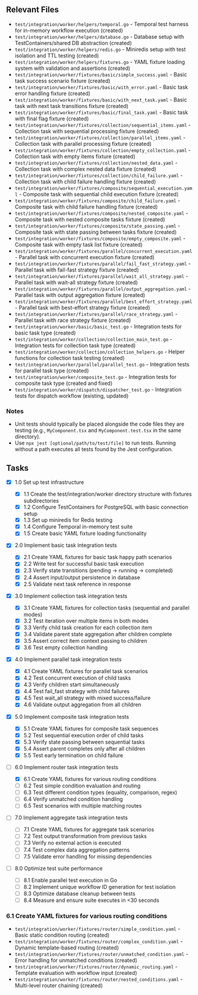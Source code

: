 ## Relevant Files

- `test/integration/worker/helpers/temporal.go` - Temporal test harness for in-memory workflow execution (created)
- `test/integration/worker/helpers/database.go` - Database setup with TestContainers/shared DB abstraction (created)
- `test/integration/worker/helpers/redis.go` - Miniredis setup with test isolation and TTL testing (created)
- `test/integration/worker/helpers/fixtures.go` - YAML fixture loading system with validation and assertions (created)
- `test/integration/worker/fixtures/basic/simple_success.yaml` - Basic task success scenario fixture (created)
- `test/integration/worker/fixtures/basic/with_error.yaml` - Basic task error handling fixture (created)
- `test/integration/worker/fixtures/basic/with_next_task.yaml` - Basic task with next task transitions fixture (created)
- `test/integration/worker/fixtures/basic/final_task.yaml` - Basic task with final flag fixture (created)
- `test/integration/worker/fixtures/collection/sequential_items.yaml` - Collection task with sequential processing fixture (created)
- `test/integration/worker/fixtures/collection/parallel_items.yaml` - Collection task with parallel processing fixture (created)
- `test/integration/worker/fixtures/collection/empty_collection.yaml` - Collection task with empty items fixture (created)
- `test/integration/worker/fixtures/collection/nested_data.yaml` - Collection task with complex nested data fixture (created)
- `test/integration/worker/fixtures/collection/child_failure.yaml` - Collection task with child failure handling fixture (created)
- `test/integration/worker/fixtures/composite/sequential_execution.yaml` - Composite task with sequential child execution fixture (created)
- `test/integration/worker/fixtures/composite/child_failure.yaml` - Composite task with child failure handling fixture (created)
- `test/integration/worker/fixtures/composite/nested_composite.yaml` - Composite task with nested composite tasks fixture (created)
- `test/integration/worker/fixtures/composite/state_passing.yaml` - Composite task with state passing between tasks fixture (created)
- `test/integration/worker/fixtures/composite/empty_composite.yaml` - Composite task with empty task list fixture (created)
- `test/integration/worker/fixtures/parallel/concurrent_execution.yaml` - Parallel task with concurrent execution fixture (created)
- `test/integration/worker/fixtures/parallel/fail_fast_strategy.yaml` - Parallel task with fail-fast strategy fixture (created)
- `test/integration/worker/fixtures/parallel/wait_all_strategy.yaml` - Parallel task with wait-all strategy fixture (created)
- `test/integration/worker/fixtures/parallel/output_aggregation.yaml` - Parallel task with output aggregation fixture (created)
- `test/integration/worker/fixtures/parallel/best_effort_strategy.yaml` - Parallel task with best-effort strategy fixture (created)
- `test/integration/worker/fixtures/parallel/race_strategy.yaml` - Parallel task with race strategy fixture (created)
- `test/integration/worker/basic/basic_test.go` - Integration tests for basic task type (created)
- `test/integration/worker/collection/collection_main_test.go` - Integration tests for collection task type (created)
- `test/integration/worker/collection/collection_helpers.go` - Helper functions for collection task testing (created)
- `test/integration/worker/parallel/parallel_test.go` - Integration tests for parallel task type (created)
- `test/integration/worker/composite_test.go` - Integration tests for composite task type (created and fixed)
- `test/integration/worker/dispatch/dispatcher_test.go` - Integration tests for dispatch workflow (existing, updated)

### Notes

- Unit tests should typically be placed alongside the code files they are testing (e.g., `MyComponent.tsx` and `MyComponent.test.tsx` in the same directory).
- Use `npx jest [optional/path/to/test/file]` to run tests. Running without a path executes all tests found by the Jest configuration.

## Tasks

- [x] 1.0 Set up test infrastructure

    - [x] 1.1 Create the test/integration/worker directory structure with fixtures subdirectories
    - [x] 1.2 Configure TestContainers for PostgreSQL with basic connection setup
    - [x] 1.3 Set up miniredis for Redis testing
    - [x] 1.4 Configure Temporal in-memory test suite
    - [x] 1.5 Create basic YAML fixture loading functionality

- [x] 2.0 Implement basic task integration tests

    - [x] 2.1 Create YAML fixtures for basic task happy path scenarios
    - [x] 2.2 Write test for successful basic task execution
    - [x] 2.3 Verify state transitions (pending → running → completed)
    - [x] 2.4 Assert input/output persistence in database
    - [x] 2.5 Validate next task reference in response

- [x] 3.0 Implement collection task integration tests

    - [x] 3.1 Create YAML fixtures for collection tasks (sequential and parallel modes)
    - [x] 3.2 Test iteration over multiple items in both modes
    - [x] 3.3 Verify child task creation for each collection item
    - [x] 3.4 Validate parent state aggregation after children complete
    - [x] 3.5 Assert correct item context passing to children
    - [x] 3.6 Test empty collection handling

- [x] 4.0 Implement parallel task integration tests

    - [x] 4.1 Create YAML fixtures for parallel task scenarios
    - [x] 4.2 Test concurrent execution of child tasks
    - [x] 4.3 Verify children start simultaneously
    - [x] 4.4 Test fail_fast strategy with child failures
    - [x] 4.5 Test wait_all strategy with mixed success/failure
    - [x] 4.6 Validate output aggregation from all children

- [x] 5.0 Implement composite task integration tests

    - [x] 5.1 Create YAML fixtures for composite task sequences
    - [x] 5.2 Test sequential execution order of child tasks
    - [x] 5.3 Verify state passing between sequential tasks
    - [x] 5.4 Assert parent completes only after all children
    - [x] 5.5 Test early termination on child failure

- [ ] 6.0 Implement router task integration tests

    - [x] 6.1 Create YAML fixtures for various routing conditions
    - [ ] 6.2 Test simple condition evaluation and routing
    - [ ] 6.3 Test different condition types (equality, comparison, regex)
    - [ ] 6.4 Verify unmatched condition handling
    - [ ] 6.5 Test scenarios with multiple matching routes

- [ ] 7.0 Implement aggregate task integration tests

    - [ ] 7.1 Create YAML fixtures for aggregate task scenarios
    - [ ] 7.2 Test output transformation from previous tasks
    - [ ] 7.3 Verify no external action is executed
    - [ ] 7.4 Test complex data aggregation patterns
    - [ ] 7.5 Validate error handling for missing dependencies

- [ ] 8.0 Optimize test suite performance
    - [ ] 8.1 Enable parallel test execution in Go
    - [ ] 8.2 Implement unique workflow ID generation for test isolation
    - [ ] 8.3 Optimize database cleanup between tests
    - [ ] 8.4 Measure and ensure suite executes in <30 seconds

### 6.1 Create YAML fixtures for various routing conditions

- `test/integration/worker/fixtures/router/simple_condition.yaml` - Basic static condition routing (created)
- `test/integration/worker/fixtures/router/complex_condition.yaml` - Dynamic template-based routing (created)
- `test/integration/worker/fixtures/router/unmatched_condition.yaml` - Error handling for unmatched conditions (created)
- `test/integration/worker/fixtures/router/dynamic_routing.yaml` - Template evaluation with workflow input (created)
- `test/integration/worker/fixtures/router/nested_conditions.yaml` - Multi-level router chaining (created)
